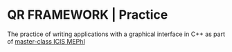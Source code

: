 # QR FRAMEWORK | Practice
The practice of writing applications with a graphical interface in C++ as part of [master-class ICIS MEPhI](https://www.youtube.com/playlist?list=PLrMb_y4Du4JiV-bXVcRHTDR5ksjcOwRrU)